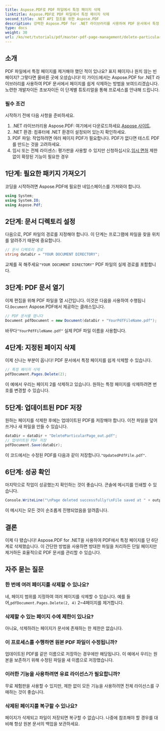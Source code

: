 ```yaml
---
title: Aspose.PDF로 PDF 파일에서 특정 페이지 삭제
linktitle: Aspose.PDF로 PDF 파일에서 특정 페이지 삭제
second_title: .NET API 참조를 위한 Aspose.PDF
description: 강력한 Aspose.PDF for .NET 라이브러리를 사용하여 PDF 문서에서 특정 페이지를 쉽게 삭제하는 방법을 알아보세요. 이 단계별 가이드는 PDF 관리를 간소화하려는 모든 기술 수준의 개발자에게 적합합니다.
type: docs
weight: 30
url: /ko/net/tutorials/pdf/master-pdf-page-management/delete-particular-page-from-pdf-files/
---
```

## 소개

PDF 파일에서 특정 페이지를 제거해야 했던 적이 있나요? 표지 페이지나 원치 않는 빈 페이지? 그렇다면 올바른 곳에 오셨습니다! 이 가이드에서는 Aspose.PDF for .NET 라이브러리를 사용하여 PDF 문서에서 페이지를 쉽게 삭제하는 방법을 보여드리겠습니다. 노련한 개발자이든 초보자이든 이 단계별 튜토리얼을 통해 프로세스를 안내해 드립니다.

### 필수 조건

시작하기 전에 다음 사항을 준비하세요.

1.  .NET 라이브러리용 Aspose.PDF: 여기에서 다운로드하세요.[Aspose 사이트](https://releases.aspose.com/pdf/net/).
2. .NET 환경: 컴퓨터에 .NET 환경이 설정되어 있는지 확인하세요.
3. PDF 파일: 작업하려면 여러 페이지 PDF가 필요합니다. PDF가 없다면 테스트 PDF를 만드는 것을 고려하세요.
4.  임시 또는 전체 라이센스: 평가판을 사용할 수 있지만 신청하십시오.[임시 면허](https://purchase.aspose.com/temporary-license/) 제한 없이 확장된 기능이 필요한 경우

## 1단계: 필요한 패키지 가져오기

코딩을 시작하려면 Aspose.PDF에 필요한 네임스페이스를 가져와야 합니다.

```csharp
using System;
using System.IO;
using Aspose.Pdf;
```

## 2단계: 문서 디렉토리 설정

다음으로, PDF 파일의 경로를 지정해야 합니다. 이 단계는 프로그램에 파일을 찾을 위치를 알려주기 때문에 중요합니다.

```csharp
// 문서 디렉토리 경로
string dataDir = "YOUR DOCUMENT DIRECTORY";
```

 교체를 꼭 해주세요`"YOUR DOCUMENT DIRECTORY"` PDF 파일의 실제 경로를 포함합니다.

## 3단계: PDF 문서 열기

 이제 편집을 위해 PDF 파일을 열 시간입니다. 이것은 다음을 사용하여 수행됩니다.`Document` Aspose.PDF에서 제공하는 클래스입니다.

```csharp
// PDF 문서를 엽니다
Document pdfDocument = new Document(dataDir + "YourPdfFileName.pdf");
```

 바꾸다`"YourPdfFileName.pdf"` 실제 PDF 파일 이름을 사용합니다.

## 4단계: 지정된 페이지 삭제

이제 신나는 부분이 옵니다! PDF 문서에서 특정 페이지를 쉽게 삭제할 수 있습니다.

```csharp
// 특정 페이지 삭제
pdfDocument.Pages.Delete(2);
```

이 예에서 우리는 페이지 2를 삭제하고 있습니다. 원하는 특정 페이지를 삭제하려면 번호를 변경할 수 있습니다.

## 5단계: 업데이트된 PDF 저장

원하는 페이지를 삭제한 후에는 업데이트된 PDF를 저장해야 합니다. 이전 파일을 덮어쓰거나 새 파일을 만들 수 있습니다.

```csharp
dataDir = dataDir + "DeleteParticularPage_out.pdf";
// 업데이트된 PDF 저장
pdfDocument.Save(dataDir);
```

 이 코드에서는 수정된 PDF를 다음과 같이 저장합니다.`"UpdatedPdfFile.pdf"`.

## 6단계: 성공 확인

마지막으로 작업이 성공했는지 확인하는 것이 좋습니다. 콘솔에 메시지를 인쇄할 수 있습니다.

```csharp
Console.WriteLine("\nPage deleted successfully!\nFile saved at " + outputFilePath);
```

이 메시지는 모든 것이 순조롭게 진행되었음을 알려줍니다.

## 결론

이제 다 됐습니다! Aspose.PDF for .NET을 사용하여 PDF에서 특정 페이지를 단 6단계로 삭제했습니다. 이 간단한 방법을 사용하면 방대한 파일을 처리하든 단일 페이지만 제거하든 효율적으로 PDF 문서를 관리할 수 있습니다.

## 자주 묻는 질문

### 한 번에 여러 페이지를 삭제할 수 있나요?  
 네, 페이지 범위를 지정하여 여러 페이지를 삭제할 수 있습니다. 예를 들어,`pdfDocument.Pages.Delete(2, 4)` 2~4페이지를 제거합니다.

### 삭제할 수 있는 페이지 수에 제한이 있나요?  
아니요, 삭제하려는 페이지가 문서에 존재하는 한 제한은 없습니다.

### 이 프로세스를 수행하면 원본 PDF 파일이 수정됩니까?  
업데이트된 PDF를 같은 이름으로 저장하는 경우에만 해당됩니다. 이 예에서 우리는 원본을 보존하기 위해 수정된 파일을 새 이름으로 저장했습니다.

### 이러한 기능을 사용하려면 유료 라이선스가 필요합니까?  
무료 체험판을 사용할 수 있지만, 제한 없이 모든 기능을 사용하려면 전체 라이선스를 구매하는 것이 좋습니다.

### 삭제된 페이지를 복구할 수 있나요?  
페이지가 삭제되고 파일이 저장되면 복구할 수 없습니다. 나중에 참조해야 할 경우를 대비해 항상 원본 문서의 백업을 보관하세요.